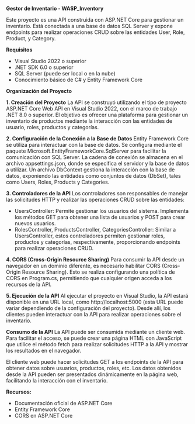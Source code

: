 **Gestor de Inventario - WASP_Inventory**

Este proyecto es una API construida con ASP.NET Core para gestionar un inventario. Está conectada a una base de datos SQL Server y expone endpoints para realizar operaciones CRUD sobre las entidades User, Role, Product, y Category.

**Requisitos**
- Visual Studio 2022 o superior
- .NET SDK 6.0 o superior
- SQL Server (puede ser local o en la nube)
- Conocimiento básico de C# y Entity Framework Core
  
**Organización del Proyecto**

**1. Creación del Proyecto**
La API se construyó utilizando el tipo de proyecto ASP.NET Core Web API en Visual Studio 2022, con el marco de trabajo .NET 8.0 o superior. El objetivo es ofrecer una plataforma para gestionar un inventario de productos mediante la interacción con las entidades de usuario, roles, productos y categorías.

**2. Configuración de la Conexión a la Base de Datos**
Entity Framework Core se utiliza para interactuar con la base de datos. Se configura mediante el paquete Microsoft.EntityFrameworkCore.SqlServer para facilitar la comunicación con SQL Server.
La cadena de conexión se almacena en el archivo appsettings.json, donde se especifica el servidor y la base de datos a utilizar.
Un archivo DbContext gestiona la interacción con la base de datos, exponiendo las entidades como conjuntos de datos (DbSet), tales como Users, Roles, Products y Categories.

**3. Controladores de la API**
Los controladores son responsables de manejar las solicitudes HTTP y realizar las operaciones CRUD sobre las entidades:

- UsersController: Permite gestionar los usuarios del sistema. Implementa los métodos GET para obtener una lista de usuarios y POST para crear nuevos usuarios.
- RolesController, ProductsController, CategoriesController: Similar a UsersController, estos controladores permiten gestionar roles, productos y categorías, respectivamente, proporcionando endpoints para realizar operaciones CRUD.
  
**4. CORS (Cross-Origin Resource Sharing)**
Para consumir la API desde un navegador en un dominio diferente, es necesario habilitar CORS (Cross-Origin Resource Sharing). Esto se realiza configurando una política de CORS en Program.cs, permitiendo que cualquier origen acceda a los recursos de la API.

**5. Ejecución de la API**
Al ejecutar el proyecto en Visual Studio, la API estará disponible en una URL local, como http://localhost:5000 (esta URL puede variar dependiendo de la configuración del proyecto). Desde allí, los clientes pueden interactuar con la API para realizar operaciones sobre el inventario.

**Consumo de la API**
La API puede ser consumida mediante un cliente web. Para facilitar el acceso, se puede crear una página HTML con JavaScript que utilice el método fetch para realizar solicitudes HTTP a la API y mostrar los resultados en el navegador.

El cliente web puede hacer solicitudes GET a los endpoints de la API para obtener datos sobre usuarios, productos, roles, etc.
Los datos obtenidos desde la API pueden ser presentados dinámicamente en la página web, facilitando la interacción con el inventario.

**Recursos:**

- Documentación oficial de ASP.NET Core
- Entity Framework Core
- CORS en ASP.NET Core
